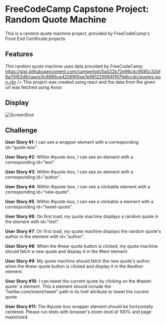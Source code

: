 # FreeCodeCamp Capstone Project: Random Quote Machine
This is a random quote machine project, provided by FreeCodeCamp's Front End Certificate projects

## Features
This random quote machine uses data provided by FreeCodeCamp:<br /> https://gist.githubusercontent.com/camperbot/5a022b72e96c4c9585c32bf6a75f62d9/raw/e3c6895ce42069f0ee7e991229064f167fe8ccdc/quotes.json.<br />
This project was created using react and the data from the given url was fetched using Axios

## Display
![ScreenShot](./images/random-quote-machine.png)

## Challenge
**User Story #1**: I can see a wrapper element with a corresponding id="quote-box".

**User Story #2**: Within #quote-box, I can see an element with a corresponding id="text".

**User Story #3**: Within #quote-box, I can see an element with a corresponding id="author".

**User Story #4**: Within #quote-box, I can see a clickable element with a corresponding id="new-quote".

**User Story #5**: Within #quote-box, I can see a clickable a element with a corresponding id="tweet-quote".

**User Story #6**: On first load, my quote machine displays a random quote in the element with id="text".

**User Story #7**: On first load, my quote machine displays the random quote's author in the element with id="author".

**User Story #8**: When the #new-quote button is clicked, my quote machine should fetch a new quote and display it in the #text element.

**User Story #9**: My quote machine should fetch the new quote's author when the #new-quote button is clicked and display it in the #author element.

**User Story #10**: I can tweet the current quote by clicking on the #tweet-quote``a element. This a element should include the "twitter.com/intent/tweet" path in its href attribute to tweet the current quote.

**User Story #11**: The #quote-box wrapper element should be horizontally centered. Please run tests with browser's zoom level at 100% and page maximized.